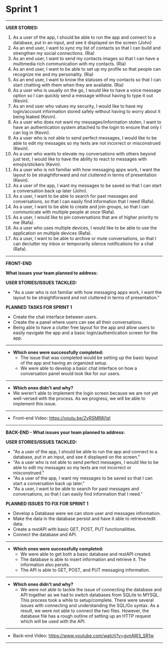 # Sprint 1
-----------------------------------------------------------------------------------------------------------------------------------------------------------------------
**USER STORIES:**
  1. As a user of the app, I should be able to run the app and connect to a database, put in an input, and see it displayed on the screen (John)
  2. As an end user, I want to sync my list of contacts so that I can build and strengthen my social connections. (Ria)
  3. As an end user, I want to send my contacts images so that I can have a multimedia rich communication with my contacts. (Ria)
  4. As an end user, I want to be able to set up my profile so that people can recognize me and my personality. (Ria)
  5. As an end user, I want to know the statuses of my contacts so that I can start chatting with them when they are available. (Ria)
  6. As a user who is usually on the go, I would like to have a voice message option so I can quickly send a message without having to type it out (Kevin).
  7. As an end user who values my security, I would like to have my login/account information stored safely without having to worry about it being leaked (Kevin).
  8. As a user who does not want my messages/information stolen, I want to have an authentication system attached to the login to ensure that only I can log in (Kevin).
  9. As a user who is not able to send perfect messages, I would like to be able to edit my messages so my texts are not incorrect or misconstrued (Kevin).
  10. As a user who wants to elevate my conversations with others beyond just text, I would like to have the ability to react to messages with emojis/stickers (Kevin).
  11. As a user who is not familiar with how messaging apps work, I want the layout to be straightforward and not cluttered in terms of presentation (Kevin).
  12. As a user of the app, I want my messages to be saved so that I can start a conversation back up later (John).
  13. As a user, I want to be able to search for past messages and conversations, so that I can easily find information that I need (Rafa).
  14. As a user, I want to be able to create and join groups, so that I can communicate with multiple people at once (Rafa).
  15. As a user, I would like to pin conversations that are of higher priority to me (Rafa).
  16. As a user who uses multiple devices, I would like to be able to use the application on multiple devices (Rafa).
  17. As a user, I want to be able to archive or mute conversations, so that I can declutter my inbox or temporarily silence notifications for a chat (Rafa).
-----------------------------------------------------------------------------------------------------------------------------------------------------------------------
**FRONT-END**

**What issues your team planned to address:**

**USER STORIES/ISSUES TACKLED:**
- "As a user who is not familiar with how messaging apps work, I want the layout to be straightforward and not cluttered in terms of presentation."

**PLANNED TASKS FOR SPRINT 1**
- Create the chat interface between users.
- Create the a panel where users can see all their conversations.
- Being able to have a clutter free layout for the app and allow users to easily navigate the app and a basic login/authentication screen for the app.
-----------------------------------------------------------------------------------------------------------------------------------------------------------------------
- **Which ones were successfully completed:**
  - The issue that was completed would be setting up the basic layout of the app and having an organized setup. 
  - We were able to develop a basic chat interface on how a conversation panel would look like for our users.
-----------------------------------------------------------------------------------------------------------------------------------------------------------------------
 - **Which ones didn't and why?**
  - We weren't able to implement the login screen because we are not yet well-versed with the process. As we progress, we will be able to implement this issue.
-----------------------------------------------------------------------------------------------------------------------------------------------------------------------
- Front-end Video: https://youtu.be/ZyRSMR8j1qI
-----------------------------------------------------------------------------------------------------------------------------------------------------------------------

**BACK-END - What issues your team planned to address:**

**USER STORIES/ISSUES TACKLED:**
- "As a user of the app, I should be able to run the app and connect to a database, put in an input, and see it displayed on the screen."
- "As a user who is not able to send perfect messages, I would like to be able to edit my messages so my texts are not incorrect or misconstrued."
- "As a user of the app, I want my messages to be saved so that I can start a conversation back up later."
- "As a user, I want to be able to search for past messages and conversations, so that I can easily find information that I need."

**PLANNED ISSUES TO FIX FOR SPRINT 1**
- Develop a Database were we can store user and messages information.
- Make the data in the database persist and have it able to retrieve/edit data.
- Create a restAPI with basic GET, POST, PUT functionaliities.
- Connect the database and API.
-----------------------------------------------------------------------------------------------------------------------------------------------------------------------
- **Which ones were successfully completed:**
  - We were able to get both a basic database and restAPI created.
  - The database is able to insert information and retrieve it. The information also persits.
  - The API is able to GET, POST, and PUT messaging information.
-----------------------------------------------------------------------------------------------------------------------------------------------------------------------
- **Which ones didn't and why?**
  - We were not able to tackle the issue of connecting the database and API together as we had to switch databases from SQLite to MYSQL. This process took a while to   setup/complete. There were several issues with connecting and understanding the SQL/Go syntax. As a result, we were not able to connect the two files. However, the database file has a rough outline of setting up an HTTP request which will be used with the API.
-----------------------------------------------------------------------------------------------------------------------------------------------------------------------
- Back-end Video: https://www.youtube.com/watch?v=gvnAW3_SR1w
-----------------------------------------------------------------------------------------------------------------------------------------------------------------------
